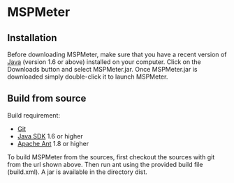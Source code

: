 MSPMeter
========

Installation
------------

Before downloading MSPMeter, make sure that you have a recent version
of [Java](http://www.java.com) (version 1.6 or above) installed on
your computer.  Click on the Downloads button and select MSPMeter.jar.
Once MSPMeter.jar is downloaded simply double-click it to launch
MSPMeter.


Build from source
-----------------

Build requirement:
* [Git](http://www.git-scm.com)
* [Java SDK](http://www.oracle.com/technetwork/java/javase/downloads/index.html) 1.6 or higher
* [Apache Ant](http://ant.apache.org) 1.8 or higher

To build MSPMeter from the sources, first checkout the sources with
git from the url shown above.  Then run ant using the provided build
file (build.xml).  A jar is available in the directory dist.